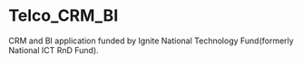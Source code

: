 # Telco_CRM_BI
CRM and BI application funded by Ignite National Technology Fund(formerly National ICT RnD Fund).
